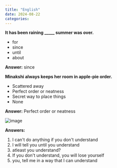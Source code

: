 ```yaml
---
title: "English"
date: 2024-08-22
categories: 
---
```


**It has been raining _____ summer was over.**
- for
- since
- until
- about

**Answer:** since

**Minakshi always keeps her room in apple-pie order.**

- Scattered away
- Perfect order or neatness
- Secret way to place things
- None

**Answer:** Perfect order or neatness


![image](/assets/images/understand.png)

**Answers:**
1. I can't do anything if you don't understand
2. I will tell you until you understand
3. atleast you understand?
4. If you don't understand, you will lose yourself
5. you, tell me in a way that I can understand
